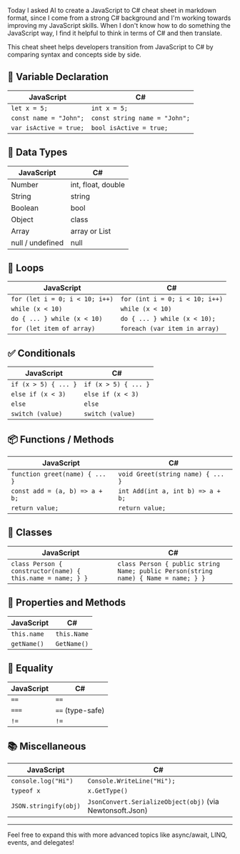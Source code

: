 Today I asked AI to create a JavaScript to C# cheat sheet in markdown format, since I come from a strong C# background and I'm working towards improving my JavaScript skills. When I don't know how to do something the JavaScript way, I find it helpful to think in terms of C# and then translate.

This cheat sheet helps developers transition from JavaScript to C# by comparing syntax and concepts side by side.

## 📌 Variable Declaration

| JavaScript             | C#                          |
|------------------------|-----------------------------|
| `let x = 5;`           | `int x = 5;`                |
| `const name = "John";` | `const string name = "John";` |
| `var isActive = true;` | `bool isActive = true;`     |

## 🔢 Data Types

| JavaScript     | C#        |
|----------------|-----------|
| Number         | int, float, double |
| String         | string    |
| Boolean        | bool      |
| Object         | class     |
| Array          | array or List<T> |
| null / undefined | null    |

## 🔁 Loops

| JavaScript                         | C#                                |
|------------------------------------|-----------------------------------|
| `for (let i = 0; i < 10; i++)`     | `for (int i = 0; i < 10; i++)`    |
| `while (x < 10)`                   | `while (x < 10)`                  |
| `do { ... } while (x < 10)`        | `do { ... } while (x < 10);`      |
| `for (let item of array)`          | `foreach (var item in array)`     |

## ✅ Conditionals

| JavaScript               | C#                        |
|--------------------------|---------------------------|
| `if (x > 5) { ... }`     | `if (x > 5) { ... }`       |
| `else if (x < 3)`        | `else if (x < 3)`          |
| `else`                   | `else`                     |
| `switch (value)`         | `switch (value)`           |

## 📦 Functions / Methods

| JavaScript                          | C#                                 |
|-------------------------------------|------------------------------------|
| `function greet(name) { ... }`      | `void Greet(string name) { ... }`  |
| `const add = (a, b) => a + b;`      | `int Add(int a, int b) => a + b;`  |
| `return value;`                     | `return value;`                    |

## 🧱 Classes

| JavaScript                          | C#                                 |
|-------------------------------------|------------------------------------|
| `class Person { constructor(name) { this.name = name; } }` | `class Person { public string Name; public Person(string name) { Name = name; } }` |

## 🔧 Properties and Methods

| JavaScript               | C#                          |
|--------------------------|-----------------------------|
| `this.name`              | `this.Name`                 |
| `getName()`              | `GetName()`                 |

## 🧪 Equality

| JavaScript     | C#        |
|----------------|-----------|
| `==`           | `==`      |
| `===`          | `==` (type-safe) |
| `!=`           | `!=`      |

## 📚 Miscellaneous

| JavaScript             | C#                          |
|------------------------|-----------------------------|
| `console.log("Hi")`    | `Console.WriteLine("Hi");`  |
| `typeof x`             | `x.GetType()`               |
| `JSON.stringify(obj)`  | `JsonConvert.SerializeObject(obj)` (via Newtonsoft.Json) |

---

Feel free to expand this with more advanced topics like async/await, LINQ, events, and delegates!
